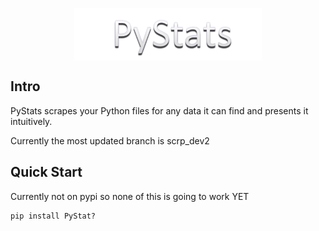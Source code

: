 <p align="center">
 <img src="https://github.com/DamnUi/PyStats/blob/main/PyStas.png" align="middle" width = "300"/>
<p align="center">

## Intro
PyStats scrapes your Python files for any data it can find and presents it intuitively.

Currently the most updated branch is scrp_dev2

## Quick Start
Currently not on pypi so none of this is going to work YET
```py
pip install PyStat?
```


